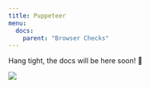 ```yaml
---
title: Puppeteer
menu:
  docs:
    parent: "Browser Checks"
---
```


Hang tight, the docs will be here soon! 🙏

![](https://imgs.xkcd.com/comics/supported_features.png)
